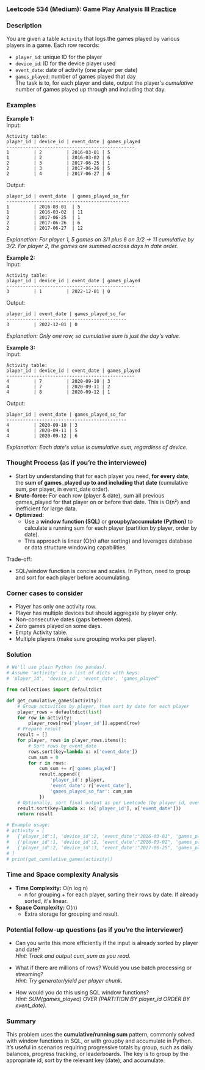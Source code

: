 ### Leetcode 534 (Medium): Game Play Analysis III [Practice](https://leetcode.com/problems/game-play-analysis-iii)

### Description  
You are given a table `Activity` that logs the games played by various players in a game. Each row records:  
- `player_id`: unique ID for the player  
- `device_id`: ID for the device player used  
- `event_date`: date of activity (one player per date)  
- `games_played`: number of games played that day  
The task is to, for each player and date, output the player's *cumulative* number of games played up through and including that day.

### Examples  

**Example 1:**  
Input:  
```
Activity table:
player_id | device_id | event_date | games_played
-----------------------------------------------
1         | 2         | 2016-03-01 | 5
1         | 2         | 2016-03-02 | 6
2         | 3         | 2017-06-25 | 1
2         | 3         | 2017-06-26 | 5
2         | 4         | 2017-06-27 | 6
```
Output:  
```
player_id | event_date  | games_played_so_far
---------------------------------------------
1         | 2016-03-01  | 5
1         | 2016-03-02  | 11
2         | 2017-06-25  | 1
2         | 2017-06-26  | 6
2         | 2017-06-27  | 12
```
*Explanation: For player 1, 5 games on 3/1 plus 6 on 3/2 → 11 cumulative by 3/2. For player 2, the games are summed across days in date order.*

**Example 2:**  
Input:  
```
Activity table:
player_id | device_id | event_date | games_played
-----------------------------------------------
3         | 1         | 2022-12-01 | 0
```
Output:  
```
player_id | event_date | games_played_so_far
--------------------------------------------
3         | 2022-12-01 | 0
```
*Explanation: Only one row, so cumulative sum is just the day's value.*

**Example 3:**  
Input:  
```
Activity table:
player_id | device_id | event_date | games_played
-----------------------------------------------
4         | 7         | 2020-09-10 | 3
4         | 7         | 2020-09-11 | 2
4         | 8         | 2020-09-12 | 1
```
Output:  
```
player_id | event_date | games_played_so_far
--------------------------------------------
4         | 2020-09-10 | 3
4         | 2020-09-11 | 5
4         | 2020-09-12 | 6
```
*Explanation: Each date's value is cumulative sum, regardless of device.*

### Thought Process (as if you’re the interviewee)  
- Start by understanding that for each player you need, **for every date**, the **sum of games_played up to and including that date** (cumulative sum, per player, in event_date order).
- **Brute-force:** For each row (player \& date), sum all previous games_played for that player on or before that date. This is O(n²) and inefficient for large data.
- **Optimized:**  
  - Use a **window function (SQL)** or **groupby/accumulate (Python)** to calculate a running sum for each player (partition by player, order by date).
  - This approach is linear (O(n) after sorting) and leverages database or data structure windowing capabilities.

Trade-off:  
- SQL/window function is concise and scales. In Python, need to group and sort for each player before accumulating.

### Corner cases to consider  
- Player has only one activity row.
- Player has multiple devices but should aggregate by player only.
- Non-consecutive dates (gaps between dates).
- Zero games played on some days.
- Empty Activity table.
- Multiple players (make sure grouping works per player).

### Solution

```python
# We'll use plain Python (no pandas).
# Assume 'activity' is a list of dicts with keys:
# 'player_id', 'device_id', 'event_date', 'games_played'

from collections import defaultdict

def get_cumulative_games(activity):
    # Group activities by player, then sort by date for each player
    player_rows = defaultdict(list)
    for row in activity:
        player_rows[row['player_id']].append(row)
    # Prepare result
    result = []
    for player, rows in player_rows.items():
        # Sort rows by event_date
        rows.sort(key=lambda x: x['event_date'])
        cum_sum = 0
        for r in rows:
            cum_sum += r['games_played']
            result.append({
                'player_id': player,
                'event_date': r['event_date'],
                'games_played_so_far': cum_sum
            })
    # Optionally, sort final output as per Leetcode (by player_id, event_date)
    result.sort(key=lambda x: (x['player_id'], x['event_date']))
    return result

# Example usage:
# activity = [
#   {'player_id':1, 'device_id':2, 'event_date':"2016-03-01", 'games_played':5},
#   {'player_id':1, 'device_id':2, 'event_date':"2016-03-02", 'games_played':6},
#   {'player_id':2, 'device_id':3, 'event_date':"2017-06-25", 'games_played':1}
# ]
# print(get_cumulative_games(activity))
```

### Time and Space complexity Analysis  

- **Time Complexity:** O(n log n)  
  - n for grouping + for each player, sorting their rows by date. If already sorted, it's linear.
- **Space Complexity:** O(n)  
  - Extra storage for grouping and result.

### Potential follow-up questions (as if you’re the interviewer)  

- Can you write this more efficiently if the input is already sorted by player and date?  
  *Hint: Track and output cum_sum as you read.*

- What if there are millions of rows? Would you use batch processing or streaming?  
  *Hint: Try generator/yield per player chunk.*

- How would you do this using SQL window functions?  
  *Hint: SUM(games_played) OVER (PARTITION BY player_id ORDER BY event_date).*

### Summary
This problem uses the **cumulative/running sum** pattern, commonly solved with window functions in SQL, or with groupby and accumulate in Python. It’s useful in scenarios requiring progressive totals by group, such as daily balances, progress tracking, or leaderboards. The key is to group by the appropriate id, sort by the relevant key (date), and accumulate.